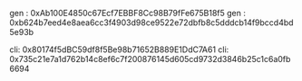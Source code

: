 gen : 0xAb100E4850c67Ecf7EBBF8Cc98B79fFe675B18f5
gen : 0xb624b7eed4e8aea6cc3f4903d98ce9522e72dbfb8c5dddcb14f9bccd4bd5e93b

cli: 0x80174f5dBC59df8f5Be98b71652B889E1DdC7A61
cli: 0x735c21e7a1d762b14c8ef6c7f200876145d605cd9732d3846b25c1c6a0fb6694